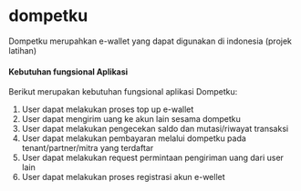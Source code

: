 # dompetku
Dompetku merupahkan e-wallet yang dapat digunakan di indonesia (projek latihan)

#### Kebutuhan fungsional Aplikasi

Berikut merupakan kebutuhan fungsional aplikasi  Dompetku:
1. User dapat melakukan proses top up e-wallet
2. User dapat mengirim uang ke akun lain sesama dompetku
3. User dapat melakukan pengecekan saldo dan mutasi/riwayat transaksi
4. User dapat melakukan pembayaran melalui dompetku pada tenant/partner/mitra yang terdaftar
5. User dapat melakukan request permintaan pengiriman uang dari user lain
6. User dapat melakukan proses registrasi akun e-wellet
